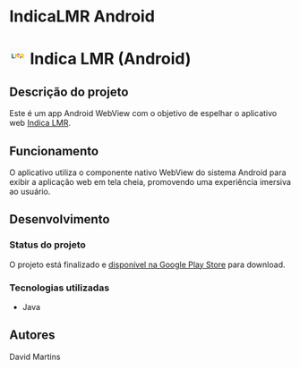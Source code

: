 # IndicaLMR Android

# <img src="/app/src/main/ic_launcher-playstore.png" width="30px" /> Indica LMR (Android)
## Descrição do projeto
Este é um app Android WebView com o objetivo de espelhar o aplicativo web [Indica LMR](https://github.com/davidmrtns/indicalmr).

## Funcionamento
O aplicativo utiliza o componente nativo WebView do sistema Android para exibir a aplicação web em tela cheia, promovendo uma experiência imersiva ao usuário.

## Desenvolvimento
### Status do projeto
O projeto está finalizado e [disponível na Google Play Store](https://play.google.com/store/apps/details?id=com.lmradvogados.indicalmr) para download.

### Tecnologias utilizadas
- Java

## Autores
David Martins
